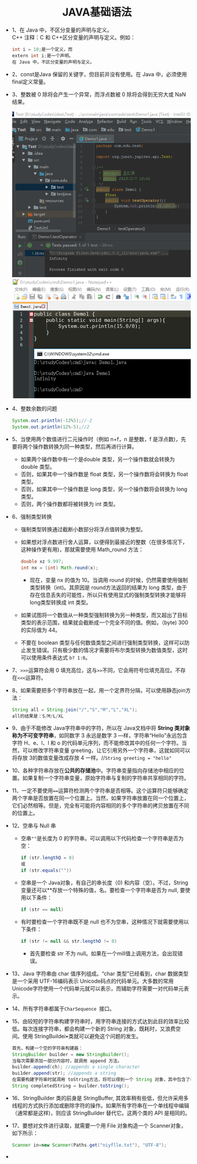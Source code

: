 <div align=center><h1>JAVA基础语法</h1></div>

* 1、在 Java 中，不区分变量的声明与定义。</br>
  C++ 注释：C 和 C++区分变量的声明与定义。例如：
  ```java
  int i = 10;是一个定义，而
  extern int i;是一个声明。
  在 Java 中，不区分变量的声明与定义。
  ```


* 2、const是Java 保留的关键字，但目前并没有使用。在 Java 中，必须使用 final定义常量。
* 3、整数被 0 除将会产生一个异常，而浮点数被 0 除将会得到无穷大或 NaN 结果。

   <div align=center><img src="./img/002.png"></div>
   <div align=center><img src="./img/003.png"></div>

* 4、整数余数的问题
  ```java
  System.out.println(-12%5);//-2
  System.out.println(12%-5);//2
  ```

* 5、当使用两个数值进行二元操作时（例如 n+f，n 是整数，f 是浮点数)，先要将两个操作数转换为同一种类型，然后再进行计算。
	* 如果两个操作数中有一个是double 类型，另一个操作数就会转换为double 类型。
	* 否则，如果其中一个操作数是 float 类型，另一个操作数将会转换为 float 类型。
	* 否则，如果其中一个操作数是 long 类型，另一个操作数将会转换为 long 类型。
	* 否则，两个操作数都将被转换为 int 类型。


* 6、强制类型转换
	* 强制类型转换通过截断小数部分将浮点值转换为整型。
	* 如果想对浮点数进行舍人运算，以便得到最接近的整数（在很多情况下，这种操作更有用)，那就需要使用 Math_round 方法：
	  ```java
	  double xz 9.997;
	  int nx = (int) Math.round(x);
	  ```

		* 现在，变量 nx 的值为 10。当调用 round 的时候，仍然需要使用强制类型转换（int)。其原因是 round方法返回的结果为 long 类型，由于存在信息丢失的可能性，所以只有使用显式的强制类型转换才能够将 long类型转换成 int 类型。
	* 如果试图将一个数值从一种类型强制转换为另一种类型，而又超出了目标类型的表示范围，结果就会截断成一个完全不同的值。例如，（byte) 300 的实际值为 44。
	* 不要在 boolean 类型与任何数值类型之间进行强制类型转换，这样可以防止发生错误。只有极少数的情况才需要将布尔类型转换为数值类型，这时可以使用条件表达式 `b? 1:0`。
* 7、`>>>`运算符会用 0 填充高位，这与`>>`不同，它会用符号位填充高位。不存在`<<<`运算符。
* 8、如果需要把多个字符串放在一起，用一个定界符分隔，可以使用静态join方法：
  ```java
  String all = String.join("/","S","M","L","XL");
  all的结果是：S/M/L/XL
  ```

* 9、由于不能修改 Java字符串中的字符，所以在 Java文档中将 **String 类对象称为不可变字符串**，如同数字 3 永远是数字 3 —样，字符串“Hello”永远包含字符 H、e、l、l 和 o 的代码单元序列，而不能修改其中的任何一个字符。当然，可以修改字符串变量 greeting，让它引用另外一个字符串，这就如同可以将存放 3的数值变量改成存放 4 一样。//`String greeting = "hello"`
* 10、各种字符串存放在**公共的存储池**中。字符串变量指向存储池中相应的位置。如果复制一个字符串变量，原始字符串与复制的字符串共享相同的字符。
* 11、一定不要使用`==`运算符检测两个字符串是否相等。这个运算符只能够确定两个字串是否放置在同一个位置上。当然，如果字符串放置在同一个位置上，它们必然相等。但是，完全有可能将内容相同的多个字符串的拷贝放置在不同的位置上。
* 12、空串与 Null 串
	* 空串`""`是长度为 0 的字符串。可以调用以下代码检查一个字符串是否为空：
	  ```java
	  if (str.lengthQ = 0)
	  或
	  if (str.equals(""))
	  ```
	* 空串是一个 Java对象，有自己的串长度（0) 和内容（空）。不过，String 变量还可以**存放一个特殊的值，名。要检查一个字符串是否为 null, 要使用以下条件：
	  ```java
	  if (str == null)
	  ```
	* 有时要检查一个字符串既不是 null 也不为空串，这种情况下就需要使用以下条件：
	  ```java
	  if (str != null && str.lengthO != 0)
	  ```
		* 首先要检查 str 不为 null。如果在一个mill值上调用方法，会出现错误。
* 13、Java 字符串由 char 值序列组成。“char 类型”已经看到，char 数据类型是一个采用 UTF-16编码表示 Unicode码点的代码单元。大多数的常用 Unicode字符使用一个代码单元就可以表示，而辅助字符需要一对代码单元表示。
* 14、所有字符串都属于`CharSequence `接口。
* 15、由较短的字符串构建字符串时，用字符串连接的方式达到此目的效率比较低。每次连接字符串，都会构建一个新的 String 对象，既耗时，又浪费空间。使用 StringBuildei•类就可以避免这个问题的发生。
  ```java
  首先，构建一个空的字符串构建器：
  StringBuilder builder = new StringBuilder();
  当每次需要添加一部分内容时，就调用 append 方法。
  builder.append(ch); //appends a single character
  bui1der.append(str); //appends a string
  在需要构建字符串时就凋用 toString方法，将可以得到一个 String 对象，其中包含了构建器中的字符序列。
  String completedString = builder.toString();
  ```
* 16、StringBuilder 类的前身是 StringBuffer, 其效率稍有些低，但允许采用多线程的方式执行添加或删除字符的操作。如果所有字符串在一个单线程中编辑 （通常都是这样)，则应该 StringBuilder 替代它。这两个类的 API 是相同的。
* 17、要想对文件进行读取，就需要一个用 File 对象构造一个 Scanner对象，如下所示：
  ```java
  Scanner in=new Scanner(Paths.get("niyflle.txt"), "UTF-8");
  ```
* 
